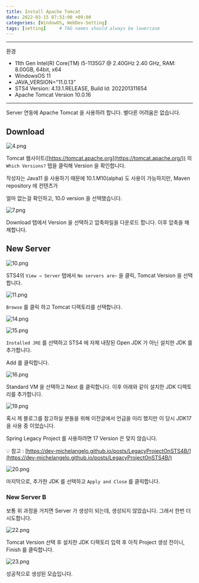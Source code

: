 ```yaml
---
title: Install Apache Tomcat
date: 2022-03-15 07:53:00 +09:00
categories: [WindowOS, WebDev-Setting]
tags: [setting]     # TAG names should always be lowercase
---
```


---

환경

- 11th Gen Intel(R) Core(TM) i5-1135G7 @ 2.40GHz   2.40 GHz, RAM: 8.00GB, 64bit, x64
- WindowsOS 11
- JAVA_VERSION="11.0.13”
- STS4 Version: 4.13.1.RELEASE, Build Id: 202201311654
- Apache Tomcat Version 10.0.16

---

Server 연동에 Apache Tomcat 을 사용하려 합니다. 별다른 어려움은 없습니다.

## Download

![4.png](/Post_img/WindowOS/InstallApacheTomcat/4.png)

Tomcat 웹사이트([https://tomcat.apache.org](https://tomcat.apache.org/)) 의 `Which Versions?` 탭을 클릭해 Version 을 확인합니다.

작성자는 Java11 을 사용하기 때문에 10.1.M10(alpha) 도 사용이 가능하지만, Maven repository 에 컨텐츠가

얼마 없는걸 확인하고, 10.0 version 을 선택했습니다.

![7.png](/Post_img/WindowOS/InstallApacheTomcat/7.png)

Download 탭에서 Version 을 선택하고 압축파일을 다운로드 합니다. 이후 압축을 해제합니다.

## New Server

![10.png](/Post_img/WindowOS/InstallApacheTomcat/10.png)

STS4의 `View → Server` 탭에서 `No servers are~` 을 클릭, Tomcat Version 을 선택합니다.

![11.png](/Post_img/WindowOS/InstallApacheTomcat/11.png)

`Browse` 를 클릭 하고 Tomcat 디렉토리를 선택합니다.

![14.png](/Post_img/WindowOS/InstallApacheTomcat/14.png)

![15.png](/Post_img/WindowOS/InstallApacheTomcat/15.png)

`Installed JRE` 를 선택하고 STS4 에 자체 내장된 Open JDK 가 아닌 설치한 JDK 를 추가합니다. 

Add 를 클릭합니다.

![16.png](/Post_img/WindowOS/InstallApacheTomcat/16.png)

Standard VM 을 선택하고 Next 를 클릭합니다. 이후 아래와 같이 설치한 JDK 디렉토리를 추가합니다.

![19.png](/Post_img/WindowOS/InstallApacheTomcat/19.png)

혹시 제 블로그를 참고하실 분들을 위해 이전글에서 언급을 미리 했지만 이 당시 JDK17 을 사용 중 이었습니다.

Spring Legacy Project 를 사용하려면 17 Version 은 맞지 않습니다.

💡 참고 : [https://dev-michelangelo.github.io/posts/LegacyProjectOnSTS4B/](https://dev-michelangelo.github.io/posts/LegacyProjectOnSTS4B/)

![20.png](/Post_img/WindowOS/InstallApacheTomcat/20.png)

마지막으로, 추가한 JDK 를 선택하고 `Apply and Close` 를 클릭합니다.

### New Server B

보통 위 과정을 거치면 Server 가 생성이 되는데, 생성되지 않았습니다. 그래서 한번 더 시도합니다.

![22.png](/Post_img/WindowOS/InstallApacheTomcat/22.png)

Tomcat Version 선택 후 설치한 JDK 디렉토리 입력 후 아직 Project 생성 전이니, Finish 를 클릭합니다.

![23.png](/Post_img/WindowOS/InstallApacheTomcat/23.png)

성공적으로 생성된 모습입니다.

